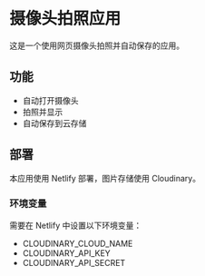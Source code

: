 # 摄像头拍照应用

这是一个使用网页摄像头拍照并自动保存的应用。

## 功能
- 自动打开摄像头
- 拍照并显示
- 自动保存到云存储

## 部署
本应用使用 Netlify 部署，图片存储使用 Cloudinary。

### 环境变量
需要在 Netlify 中设置以下环境变量：
- CLOUDINARY_CLOUD_NAME
- CLOUDINARY_API_KEY
- CLOUDINARY_API_SECRET 